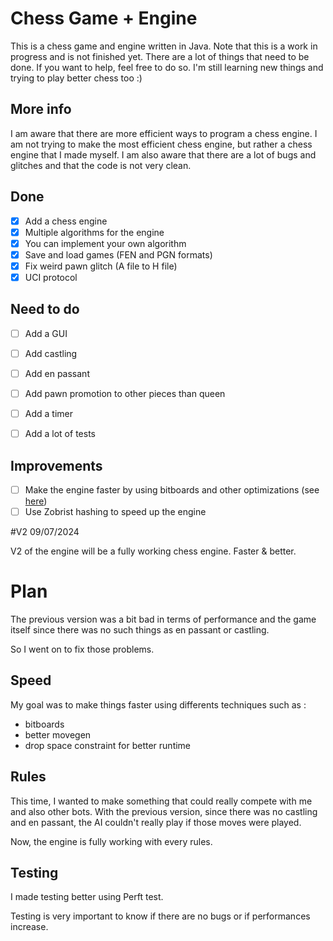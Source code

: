 # Chess Game + Engine
This is a chess game and engine written in Java. Note that this is a work in progress and is not finished yet. There are a lot of things that need to be done. If you want to help, feel free to do so. I'm still learning new things and trying to play better chess too :)

## More info
I am aware that there are more efficient ways to program a chess engine. I am not trying to make the most efficient chess engine, but rather a chess engine that I made myself. I am also aware that there are a lot of bugs and glitches and that the code is not very clean.
## Done
- [x] Add a chess engine
- [x] Multiple algorithms for the engine
- [x] You can implement your own algorithm
- [x] Save and load games (FEN and PGN formats)
- [x] Fix weird pawn glitch (A file to H file)
- [x] UCI protocol
## Need to do
- [ ] Add a GUI
- [ ] Add castling
- [ ] Add en passant
- [ ] Add pawn promotion to other pieces than queen
- [ ] Add a timer
- [ ] Add a lot of tests


## Improvements
- [ ] Make the engine faster by using bitboards and other optimizations (see [here](https://www.chessprogramming.org/Bitboards))
- [ ] Use Zobrist hashing to speed up the engine

#V2 09/07/2024

V2 of the engine will be a fully working chess engine. Faster & better.

# Plan

The previous version was a bit bad in terms of performance and the game itself since there was no such things as en passant or castling.

So I went on to fix those problems.

## Speed

My goal was to make things faster using differents techniques such as :

- bitboards
- better movegen
- drop space constraint for better runtime

## Rules

This time, I wanted to make something that could really compete with me and also other bots. With the previous version, since there was no castling and en passant, the AI couldn't really play if those moves were played.

Now, the engine is fully working with every rules.

## Testing

I made testing better using Perft test.

Testing is very important to know if there are no bugs or if performances increase.